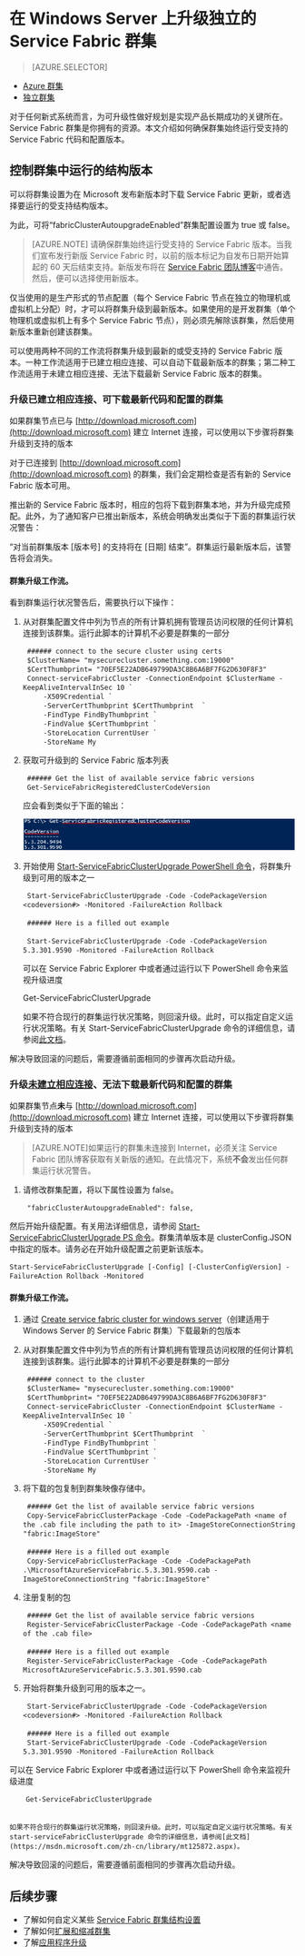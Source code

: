 <properties
   pageTitle="在 Windows Server 上升级独立的 Service Fabric 群集 | Azure"
   description="升级运行独立 Service Fabric 群集的 Service Fabric 代码和/或配置，包括设置群集更新模式"
   services="service-fabric"
   documentationCenter=".net"
   authors="ChackDan"
   manager="timlt"
   editor=""/>  


<tags
   ms.service="service-fabric"
   ms.devlang="dotnet"
   ms.topic="article"
   ms.tgt_pltfrm="na"
   ms.workload="na"
   ms.date="10/10/2016"
   wacn.date="11/28/2016"
   ms.author="chackdan"/>  



# 在 Windows Server 上升级独立的 Service Fabric 群集

> [AZURE.SELECTOR]
- [Azure 群集](/documentation/articles/service-fabric-cluster-upgrade/)
- [独立群集](/documentation/articles/service-fabric-cluster-upgrade-windows-server/)

对于任何新式系统而言，为可升级性做好规划是实现产品长期成功的关键所在。Service Fabric 群集是你拥有的资源。本文介绍如何确保群集始终运行受支持的 Service Fabric 代码和配置版本。

## 控制群集中运行的结构版本

可以将群集设置为在 Microsoft 发布新版本时下载 Service Fabric 更新，或者选择要运行的受支持结构版本。

为此，可将“fabricClusterAutoupgradeEnabled”群集配置设置为 true 或 false。


>[AZURE.NOTE] 请确保群集始终运行受支持的 Service Fabric 版本。当我们宣布发行新版 Service Fabric 时，以前的版本标记为自发布日期开始算起的 60 天后结束支持。新版发布将在 [Service Fabric 团队博客](https://blogs.msdn.microsoft.com/azureservicefabric/)中通告。然后，便可以选择使用新版本。


仅当使用的是生产形式的节点配置（每个 Service Fabric 节点在独立的物理机或虚拟机上分配）时，才可以将群集升级到最新版本。如果使用的是开发群集（单个物理机或虚拟机上有多个 Service Fabric 节点），则必须先解除该群集，然后使用新版本重新创建该群集。


可以使用两种不同的工作流将群集升级到最新的或受支持的 Service Fabric 版本。一种工作流适用于已建立相应连接、可以自动下载最新版本的群集；第二种工作流适用于未建立相应连接、无法下载最新 Service Fabric 版本的群集。

### 升级已建立相应连接、可下载最新代码和配置的群集 

如果群集节点已与 [http://download.microsoft.com](http://download.microsoft.com) 建立 Internet 连接，可以使用以下步骤将群集升级到支持的版本

对于已连接到 [http://download.microsoft.com](http://download.microsoft.com) 的群集，我们会定期检查是否有新的 Service Fabric 版本可用。


推出新的 Service Fabric 版本时，相应的包将下载到群集本地，并为升级完成预配。此外，为了通知客户已推出新版本，系统会明确发出类似于下面的群集运行状况警告：

“对当前群集版本 [版本号] 的支持将在 [日期] 结束”。群集运行最新版本后，该警告将会消失。


#### 群集升级工作流。
 
看到群集运行状况警告后，需要执行以下操作：

1. 从对群集配置文件中列为节点的所有计算机拥有管理员访问权限的任何计算机连接到该群集。运行此脚本的计算机不必要是群集的一部分



		###### connect to the secure cluster using certs
		$ClusterName= "mysecurecluster.something.com:19000"
		$CertThumbprint= "70EF5E22ADB649799DA3C8B6A6BF7FG2D630F8F3" 
		Connect-serviceFabricCluster -ConnectionEndpoint $ClusterName -KeepAliveIntervalInSec 10 `
			-X509Credential `
			-ServerCertThumbprint $CertThumbprint  `
			-FindType FindByThumbprint `
			-FindValue $CertThumbprint `
			-StoreLocation CurrentUser `
			-StoreName My


2. 获取可升级到的 Service Fabric 版本列表



		###### Get the list of available service fabric versions 
		Get-ServiceFabricRegisteredClusterCodeVersion


	应会看到类似于下面的输出：

	![获取结构版本][getfabversions]  


3. 开始使用 [Start-ServiceFabricClusterUpgrade PowerShell 命令](https://msdn.microsoft.com/zh-cn/library/mt125872.aspx)，将群集升级到可用的版本之一



		Start-ServiceFabricClusterUpgrade -Code -CodePackageVersion <codeversion#> -Monitored -FailureAction Rollback

		###### Here is a filled out example

		Start-ServiceFabricClusterUpgrade -Code -CodePackageVersion 5.3.301.9590 -Monitored -FailureAction Rollback
	

	可以在 Service Fabric Explorer 中或者通过运行以下 PowerShell 命令来监视升级进度



	Get-ServiceFabricClusterUpgrade


	如果不符合现行的群集运行状况策略，则回滚升级。此时，可以指定自定义运行状况策略。有关 Start-ServiceFabricClusterUpgrade 命令的详细信息，请参阅[此文档](https://msdn.microsoft.com/zh-cn/library/mt125872.aspx)。

解决导致回滚的问题后，需要遵循前面相同的步骤再次启动升级。


### 升级<U>未建立相应连接</u>、无法下载最新代码和配置的群集

如果群集节点**未**与 [http://download.microsoft.com](http://download.microsoft.com) 建立 Internet 连接，可以使用以下步骤将群集升级到支持的版本


>[AZURE.NOTE]如果运行的群集未连接到 Internet，必须关注 Service Fabric 团队博客获取有关新版的通知。在此情况下，系统**不会**发出任何群集运行状况警告。

1. 请修改群集配置，将以下属性设置为 false。

        "fabricClusterAutoupgradeEnabled": false,

然后开始升级配置。有关用法详细信息，请参阅 [Start-ServiceFabricClusterUpgrade PS 命令](https://msdn.microsoft.com/zh-cn/library/mt125872.aspx)。群集清单版本是 clusterConfig.JSON 中指定的版本。请务必在开始升级配置之前更新该版本。



	Start-ServiceFabricClusterUpgrade [-Config] [-ClusterConfigVersion] -FailureAction Rollback -Monitored 



#### 群集升级工作流。
 


1. 通过 [Create service fabric cluster for windows server](/documentation/articles/service-fabric-cluster-creation-for-windows-server/)（创建适用于 Windows Server 的 Service Fabric 群集）下载最新的包版本


1. 从对群集配置文件中列为节点的所有计算机拥有管理员访问权限的任何计算机连接到该群集。运行此脚本的计算机不必要是群集的一部分



		###### connect to the cluster
		$ClusterName= "mysecurecluster.something.com:19000"
		$CertThumbprint= "70EF5E22ADB649799DA3C8B6A6BF7FG2D630F8F3" 
		Connect-serviceFabricCluster -ConnectionEndpoint $ClusterName -KeepAliveIntervalInSec 10 `
			-X509Credential `
			-ServerCertThumbprint $CertThumbprint  `
			-FindType FindByThumbprint `
			-FindValue $CertThumbprint `
			-StoreLocation CurrentUser `
			-StoreName My


2. 将下载的包复制到群集映像存储中。



		###### Get the list of available service fabric versions 
		Copy-ServiceFabricClusterPackage -Code -CodePackagePath <name of the .cab file including the path to it> -ImageStoreConnectionString "fabric:ImageStore"

		###### Here is a filled out example
		Copy-ServiceFabricClusterPackage -Code -CodePackagePath .\MicrosoftAzureServiceFabric.5.3.301.9590.cab -ImageStoreConnectionString "fabric:ImageStore"




2. 注册复制的包



		###### Get the list of available service fabric versions 
		Register-ServiceFabricClusterPackage -Code -CodePackagePath <name of the .cab file> 

		###### Here is a filled out example
		Register-ServiceFabricClusterPackage -Code -CodePackagePath MicrosoftAzureServiceFabric.5.3.301.9590.cab




3. 开始将群集升级到可用的版本之一。



		Start-ServiceFabricClusterUpgrade -Code -CodePackageVersion <codeversion#> -Monitored -FailureAction Rollback

		###### Here is a filled out example
		Start-ServiceFabricClusterUpgrade -Code -CodePackageVersion 5.3.301.9590 -Monitored -FailureAction Rollback
		

可以在 Service Fabric Explorer 中或者通过运行以下 PowerShell 命令来监视升级进度



		Get-ServiceFabricClusterUpgrade


	如果不符合现行的群集运行状况策略，则回滚升级。此时，可以指定自定义运行状况策略。有关 start-serviceFabricClusterUpgrade 命令的详细信息，请参阅[此文档](https://msdn.microsoft.com/zh-cn/library/mt125872.aspx)。

解决导致回滚的问题后，需要遵循前面相同的步骤再次启动升级。



## 后续步骤
- 了解如何自定义某些 [Service Fabric 群集结构设置](/documentation/articles/service-fabric-cluster-fabric-settings/)
- 了解如何[扩展和缩减群集](/documentation/articles/service-fabric-cluster-scale-up-down/)
- 了解[应用程序升级](/documentation/articles/service-fabric-application-upgrade/)

<!--Image references-->

[getfabversions]: ./media/service-fabric-cluster-upgrade-windows-server/getfabversions.PNG

<!---HONumber=Mooncake_1121_2016-->